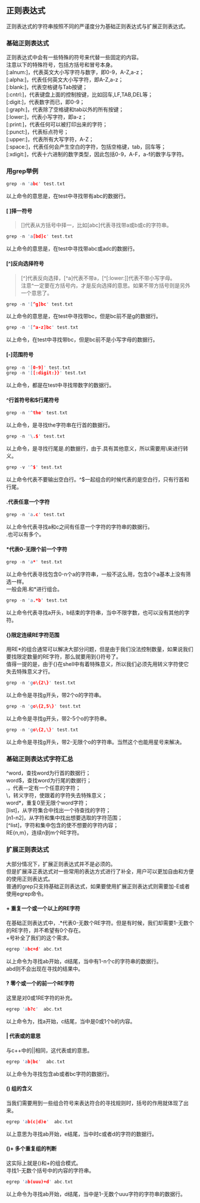 ## 正则表达式
正则表达式的字符串按照不同的严谨度分为基础正则表达式与扩展正则表达式。   
### 基础正则表达式
正则表达式中会有一些特殊的符号来代替一些固定的内容。  
注意以下的特殊符号，包括方括号和冒号本身。   
[:alnum:]，代表英文大小写字符与数字，即0-9，A-Z,a-z；   
[:alpha:]，代表任何英文大小写字符，即A-Z,a-z；   
[:blank:]，代表空格键与Tab按键；   
[:cntrl:]，代表键盘上面的控制按键，比如回车,LF,TAB,DEL等；   
[:digit:]，代表数字而已，即0-9；   
[:graph:]，代表除了空格键和tab以外的所有按键；   
[:lower:]，代表小写字符，即a-z；   
[:print:]，代表任何可以被打印出来的字符；  
[:punct:]，代表标点符号；   
[:upper:]，代表所有大写字符，A-Z；   
[:space:]，代表任何会产生空白的字符，包括空格键，tab，回车等；   
[:xdigit:]，代表十六进制的数字类型，因此包括0-9，A-F，a-f的数字与字符。   
### 用grep举例 
```c
grep -n 'abc' test.txt   
```  
以上命令的意思是，在test中寻找带有abc的数据行。   
#### [ ]择一符号
> []代表从方括号中择一，比如[abc]代表寻找带a或b或c的字符串。     
  
```c
grep -n 'a[bd]c' test.txt   
```   
以上命令的意思是，在test中寻找带abc或adc的数据行。    
#### [^]反向选择符号
> [^]代表反向选择，[^a]代表不带a，[^[:lower:]]代表不带小写字母。   
> 注意^一定要在方括号内，才是反向选择的意思。如果不带方括号则是另外一个意思了。  
   
```c
grep -n '[^g]bc' test.txt   
```   
以上命令的意思是，在test中寻找带bc，但是bc前不是g的数据行。   
```c
grep -n '[^a-z]bc' test.txt   
```  
以上命令，在test中寻找带bc，但是bc前不是小写字母的数据行。   
#### [-]范围符号
```c
grep -n '[0-9]' test.txt   
grep -n '[[:digit:}}' test.txt   
```  
以上命令，都是在test中寻找带数字的数据行。   
#### ^行首符号和$行尾符号  
```c
grep -n '^the' test.txt   
```  
以上命令，是寻找the字符串在行首的数据行。   
```c
grep -n '\.$' test.txt   
```  
以上命令，是寻找行尾是.的数据行，由于.具有其他意义，所以需要用\来进行转义。   
```c
grep -v '^$' test.txt   
```  
以上命令代表不要输出空白行。^$一起组合的时候代表的是空白行，只有行首和行尾。   
#### .代表任意一个字符  
```c
grep -n 'a.c' test.txt  
```  
以上命令代表寻找a和c之间有任意一个字符的字符串的数据行。   
.也可以有多个。   
#### \*代表0-无限个前一个字符   
```c
grep -n 'a*' test.txt  
```    
以上命令代表寻找包含0-n个a的字符串，一般不这么用，包含0个a基本上没有筛选一样。   
一般会用.和*进行组合。   
```c
grep -n 'a.*b' test.txt  
```  
以上命令代表寻找a开头，b结束的字符串，当中不限字数，也可以没有其他的字符。   
#### {}限定连续RE字符范围
用RE\*的组合通常可以解决大部分问题，但是由于我们没法控制数量，如果说我们要找限定数量的RE字符，那么就要用到{}符号了。  
值得一提的是，由于{}在shell中有着特殊意义，所以我们必须先用转义字符使它失去特殊意义才行。   
```c
grep -n 'go\{2\}' test.txt   
```  
以上命令是寻找g开头，带2个o的字符串。   
```c
grep -n 'go\{2,5\}' test.txt  
```  
以上命令是寻找g开头，带2-5个o的字符串。   
```c
grep -n 'go\{2,\}' test.txt  
```  
以上命令是寻找g开头，带2-无限个o的字符串。当然这个也能用星号来解决。  
### 基础正则表达式字符汇总  
^word，查找word为行首的数据行；   
word$，查找word为行尾的数据行；   
.，代表一定有一个任意的字符；   
\，转义字符，使跟着的字符失去特殊意义；   
word*，重复0至无限个word字符；   
[list]，从字符集合中找出一个待查找的字符；   
[n1-n2]，从字符和集中找出想要选取的字符范围；   
[^list]，字符和集中包含的使不想要的字符内容；   
RE\{n,m\}，连续n到m个RE字符。   
### 扩展正则表达式
大部分情况下，扩展正则表达式并不是必须的。  
但是扩展泽正表达式对一些常用的表达方式进行了补全，用户可以更加自由和方便的使用正则表达式。  
普通的grep只支持基础正则表达式，如果要使用扩展正则表达式则需要加-E或者使用egrep命令。   
#### + 重复一个或一个以上的RE字符   
在基础正则表达式中，.\*代表0-无数个RE字符。但是有时候，我们却需要1-无数个的RE字符，并不希望有0个存在。   
+号补全了我们的这个需求。   
```c
egrep 'abc+d' abc.txt  
```  
以上命令为寻找ab开始，d结尾，当中有1-n个c的字符串的数据行。   
abd则不会出现在寻找的结果中。   
#### ? 零个或一个的前一个RE字符   
这里是对0或1RE字符的补充。   
```c
egrep 'ab?c'  abc.txt  
```  
以上命令为，找a开始，c结尾，当中是0或1个b的内容。   
#### | 代表或的意思   
与c++中的||相同，这代表或的意思。   
```c
egrep 'ab|bc'  abc.txt   
```   
以上命令为寻找包含ab或者bc字符的数据行。   
#### () 组的含义   
当我们需要用到一些组合符号来表达符合的寻找规则时，括号的作用就体现了出来。   
```c
egrep 'ab(c|d)e'  abc.txt  
```  
以上意思为寻找ab开始，e结尾，当中时c或者d的字符的数据行。   
#### ()+ 多个重复组的判断  
这实际上就是()和+的组合模式。  
寻找1-无数个括号中的内容的字符串。   
```c
egrep 'ab(uuu)+d' abc.txt  
```  
以上命令为寻找ab开始，d结尾，当中是1-无数个uuu字符的字符串的数据行。   